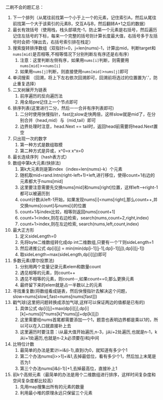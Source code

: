 二刷不会的题汇总：
1. 下一个排列（从尾往前找第一个小于上一个的元素，记住索引A，然后从尾往前找第一个大于该索引的元素B，交互A与B，然后翻转A+1之后的数据）
2. 最长有效括号（使用栈，栈头部填充-1，防止第一个元素是右括号，然后遍历记住左括号的下标，每来一个完整的括号则计算长度最大值，右括号多于左括号时会把-1弹出去，右括号索引排在栈定）
3. 搜索旋转排序数组（双指针i=0，j=len(nums)-1，计算出mid，判断target和`nums[mid]`是否相等,不相等情况下分别判断左有序还是右有序）
    1. 注意：这里判断左侧有序，如果用`nums[i]`判断，则需要用`nums[mid]`>=`nums[i]`
    2. 如果用`nums[j]`判断，则直接使用`nums[mid]`>`nums[j]`即可
4. 单词搜索 （回溯，将上下左右依次回溯即可，回溯前将选过的位置置为'.'，防止重复选择）
5. 二叉树展开为链表
   1. 前序遍历的反向遍历法
   2. 用全局pre记住上一个节点即可
6. 排序列表(这里进行二分，然后一一合并有序列表即可)
   1. 二分时使用快慢指针，fast比slow走快两倍，这样slow就是mid了，在分别合并（head,mid）与（mid,tail）即可 
   2. 边界处理时注意，head.Next == tail时，返回head前需要将head.Next置空
7. 只出现一次的数字
   1. 第一种方式是数组取模
   2. 第二种方式是异或，x^0=x  x^x=0
8. 最长连续序列（hash表方式）
9. 数组中第k大元素(快排法)
   1. 第k大元素则是第index（index=len(nums)-k）个元素
   2. 随机取mid=rand.Intn(right-left+1)+left,进行移位，使得count+1右边的元素都大于nums[mid]
   3. 这里要注意需要先交换nums[mid]和nums[right]位置，这样left-->right-1都可以被遍历到
   4. count计数从left-1开始，如果发现nums[i]<nums[right],那么count++,并交换nums[count]与nums[i]的位置
   5. count+1与index比较，相等则返回nums[count+1]
   6. count+1<index,则在右边检索，search(nums,count+2,right,index)
   7. count+1>index,则在左边检索, search(nums,left,count,index)
10. 最大正方形
    1. 定义sideLength=0
    2. 先将byte二维数组转化成dp int二维数组,只要有一个'1'则sideLength=1
    3. 然后递推公式 dp[i][j] = min(min(dp[i-1][j-1],dp[i-1][j]),dp[i][j-1])
    4. 取sideLength=max(sideLength,dp[i][j])即可
11. 多数元素(摩尔投票法)
    1. 分别用两个变量记录元素elem和数量count
    2. 遇见相等的元素，则count++
    3. 遇见不相等的元素，则count--,如果count==0,那么更换元素
    4. 最终留下来的elem就是占一半数以上的元素
12. 寻找重复数(将数组看成链表，然后快慢指针去解决这个问题，slow=nums[slow],fast=nums[nums[fast]])
13. 戳气球(这里把问题转换成添加气球,这样可以保证两边的值都是已有的)
    1. 具体公式 dp[i][j]=max(dp[i][j],dp[i][k]+nums[i]*nums[k]*nums[j]+dp[k][j])
    2. 这里需要给nums首尾都需要添加一个1，题意也表明边界都是乘以1的，所以可以在入口就直接补上去
    3. 这里遍历时要注意：i从最大值开始遍历,n-3，j从i+2处遍历,也就是n-1，k从i+1处遍历,也就是n-2,k必须要在i和j中间
14. 比特位计数
    1. 最简单的办法是累计i=i&(i-1),直到i为0，就知道有多少个1
    2. 第二个办法nums[i>>1]+i&1,去掉最低位，看有多少个1，然后加上末尾是否为1
    3. 第三个办法nums[i&(i-1)]+1,去掉最高位，直接补上1
15. 前k个高频元素（最简单的办法是用个二维数组进行排序，这样时间复杂度和空间复杂度都比较高）
     1. 先用map搜集出所有的元素的数量
     2. 利用最小堆的原理永远只保留三个元素